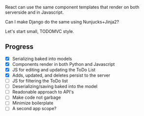 React can use the same component templates that render on both serverside and in Javascript.

Can I make Django do the same using Nunjucks+Jinja2?

Let's start small, TODOMVC style.

## Progress

- [x] Serializing baked into models
- [x] Components render in both Python and Javascript
- [x] JS for editing and updating the ToDo List 
- [x] Adds, updated, and deletes persist to the server
- [ ] JS for filtering the ToDo list
- [ ] Deserializing/saving baked into the model
- [ ] Readonable approach to API's
- [ ] Make code not garbage
- [ ] Minimize boilerplate
- [ ] A second app scope?
